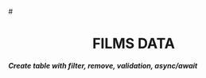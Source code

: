 #<h1 align="center">FILMS DATA</h1>
***Create table with filter, remove, validation, async/await***

